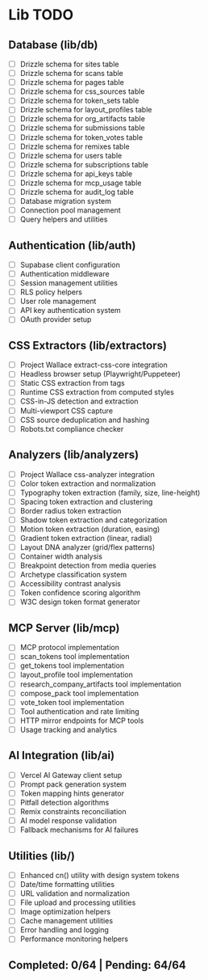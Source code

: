 # Lib TODO

## Database (lib/db)
- [ ] Drizzle schema for sites table
- [ ] Drizzle schema for scans table
- [ ] Drizzle schema for pages table
- [ ] Drizzle schema for css_sources table
- [ ] Drizzle schema for token_sets table
- [ ] Drizzle schema for layout_profiles table
- [ ] Drizzle schema for org_artifacts table
- [ ] Drizzle schema for submissions table
- [ ] Drizzle schema for token_votes table
- [ ] Drizzle schema for remixes table
- [ ] Drizzle schema for users table
- [ ] Drizzle schema for subscriptions table
- [ ] Drizzle schema for api_keys table
- [ ] Drizzle schema for mcp_usage table
- [ ] Drizzle schema for audit_log table
- [ ] Database migration system
- [ ] Connection pool management
- [ ] Query helpers and utilities

## Authentication (lib/auth)
- [ ] Supabase client configuration
- [ ] Authentication middleware
- [ ] Session management utilities
- [ ] RLS policy helpers
- [ ] User role management
- [ ] API key authentication system
- [ ] OAuth provider setup

## CSS Extractors (lib/extractors)
- [ ] Project Wallace extract-css-core integration
- [ ] Headless browser setup (Playwright/Puppeteer)
- [ ] Static CSS extraction from <link> tags
- [ ] Runtime CSS extraction from computed styles
- [ ] CSS-in-JS detection and extraction
- [ ] Multi-viewport CSS capture
- [ ] CSS source deduplication and hashing
- [ ] Robots.txt compliance checker

## Analyzers (lib/analyzers)
- [ ] Project Wallace css-analyzer integration
- [ ] Color token extraction and normalization
- [ ] Typography token extraction (family, size, line-height)
- [ ] Spacing token extraction and clustering
- [ ] Border radius token extraction
- [ ] Shadow token extraction and categorization
- [ ] Motion token extraction (duration, easing)
- [ ] Gradient token extraction (linear, radial)
- [ ] Layout DNA analyzer (grid/flex patterns)
- [ ] Container width analysis
- [ ] Breakpoint detection from media queries
- [ ] Archetype classification system
- [ ] Accessibility contrast analysis
- [ ] Token confidence scoring algorithm
- [ ] W3C design token format generator

## MCP Server (lib/mcp)
- [ ] MCP protocol implementation
- [ ] scan_tokens tool implementation
- [ ] get_tokens tool implementation
- [ ] layout_profile tool implementation
- [ ] research_company_artifacts tool implementation
- [ ] compose_pack tool implementation
- [ ] vote_token tool implementation
- [ ] Tool authentication and rate limiting
- [ ] HTTP mirror endpoints for MCP tools
- [ ] Usage tracking and analytics

## AI Integration (lib/ai)
- [ ] Vercel AI Gateway client setup
- [ ] Prompt pack generation system
- [ ] Token mapping hints generator
- [ ] Pitfall detection algorithms
- [ ] Remix constraints reconciliation
- [ ] AI model response validation
- [ ] Fallback mechanisms for AI failures

## Utilities (lib/)
- [ ] Enhanced cn() utility with design system tokens
- [ ] Date/time formatting utilities
- [ ] URL validation and normalization
- [ ] File upload and processing utilities
- [ ] Image optimization helpers
- [ ] Cache management utilities
- [ ] Error handling and logging
- [ ] Performance monitoring helpers

## Completed: 0/64 | Pending: 64/64